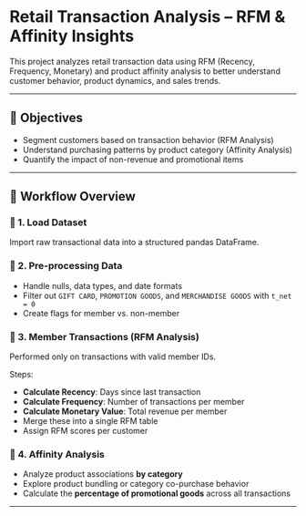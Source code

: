 # Retail Transaction Analysis – RFM & Affinity Insights

This project analyzes retail transaction data using RFM (Recency, Frequency, Monetary) and product affinity analysis to better understand customer behavior, product dynamics, and sales trends.

---

## 📌 Objectives

- Segment customers based on transaction behavior (RFM Analysis)
- Understand purchasing patterns by product category (Affinity Analysis)
- Quantify the impact of non-revenue and promotional items

---

## 🧱 Workflow Overview

### 🔹 1. Load Dataset
Import raw transactional data into a structured pandas DataFrame.

### 🔹 2. Pre-processing Data
- Handle nulls, data types, and date formats
- Filter out `GIFT CARD`, `PROMOTION GOODS`, and `MERCHANDISE GOODS` with `t_net = 0`
- Create flags for member vs. non-member

### 🔹 3. Member Transactions (RFM Analysis)
Performed only on transactions with valid member IDs.

Steps:
- **Calculate Recency**: Days since last transaction
- **Calculate Frequency**: Number of transactions per member
- **Calculate Monetary Value**: Total revenue per member
- Merge these into a single RFM table
- Assign RFM scores per customer

### 🔹 4. Affinity Analysis
- Analyze product associations **by category**
- Explore product bundling or category co-purchase behavior
- Calculate the **percentage of promotional goods** across all transactions

---
